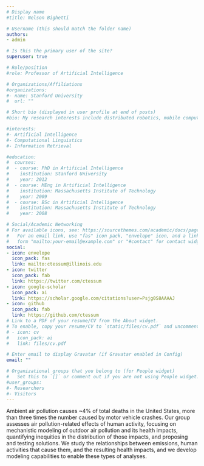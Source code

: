 ```yaml
---
# Display name
#title: Nelson Bighetti

# Username (this should match the folder name)
authors:
- admin

# Is this the primary user of the site?
superuser: true

# Role/position
#role: Professor of Artificial Intelligence

# Organizations/Affiliations
#organizations:
#- name: Stanford University
#  url: ""

# Short bio (displayed in user profile at end of posts)
#bio: My research interests include distributed robotics, mobile computing and programmable matter.

#interests:
#- Artificial Intelligence
#- Computational Linguistics
#- Information Retrieval

#education:
#  courses:
#  - course: PhD in Artificial Intelligence
#    institution: Stanford University
#    year: 2012
#  - course: MEng in Artificial Intelligence
#    institution: Massachusetts Institute of Technology
#    year: 2009
#  - course: BSc in Artificial Intelligence
#    institution: Massachusetts Institute of Technology
#    year: 2008

# Social/Academic Networking
# For available icons, see: https://sourcethemes.com/academic/docs/page-builder/#icons
#   For an email link, use "fas" icon pack, "envelope" icon, and a link in the
#   form "mailto:your-email@example.com" or "#contact" for contact widget.
social:
- icon: envelope
  icon_pack: fas
  link: mailto:ctessum@illinois.edu
- icon: twitter
  icon_pack: fab
  link: https://twitter.com/ctessum
- icon: google-scholar
  icon_pack: ai
  link: https://scholar.google.com/citations?user=Psjg0S8AAAAJ
- icon: github
  icon_pack: fab
  link: https://github.com/ctessum
# Link to a PDF of your resume/CV from the About widget.
# To enable, copy your resume/CV to `static/files/cv.pdf` and uncomment the lines below.
# - icon: cv
#   icon_pack: ai
#   link: files/cv.pdf

# Enter email to display Gravatar (if Gravatar enabled in Config)
email: ""

# Organizational groups that you belong to (for People widget)
#   Set this to `[]` or comment out if you are not using People widget.
#user_groups:
#- Researchers
#- Visitors
---
```


Ambient air pollution causes ~4% of total deaths in the United States, more than three times the number caused by motor vehicle crashes. Our group assesses air pollution-related effects of human activity, focusing on mechanistic modeling of outdoor air pollution and its health impacts, quantifying inequities in the distribution of those impacts, and proposing and testing solutions. We study the relationships between emissions, human activities that cause them, and the resulting health impacts, and we develop modeling capabilities to enable these types of analyses.
